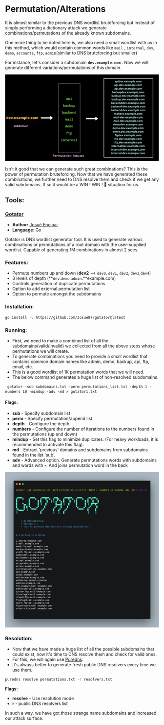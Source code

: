 # Permutation/Alterations

It is almost similar to the previous DNS wordlist bruteforcing but instead of simply performing a dictionary attack we generate combinations/permutations of the already known subdomains.

One more thing to be noted here is, we also need a small wordlist with us in this method, which would contain common words like `mail` , `internal`, `dev`, `demo`, `accounts`, `ftp`, `admin`(similar to DNS bruteforcing but smaller)

For instance, let's consider a subdomain **`dev.example.com`** . Now we will generate different variations/permutations of this domain.

![](../.gitbook/assets/permutations.png)

Isn't it good that we can generate such great combinations? This is the power of permutation bruteforcing. Now that we have generated these combinations, we further need to DNS resolve them and check if we get any valid subdomains. If so it would be a WIN ! WIN ! 🏁 situation for us.

## Tools:

### [Gotator](https://github.com/Josue87/gotator)

* **Author:** [Josué Encinar](https://github.com/Josue87)
* **Language**: Go

Gotator is DNS wordlist generator tool. It is used to generate various combinations or permutations of a root domain with the user-supplied wordlist. Capable of generating 1M combinations in almost 2 secs.&#x20;

### Features:

* Permute numbers up and down (**dev2** --> `dev0`, `dev1`, `dev2`, `dev3`,`dev4`)
* 3 levels of depth (**`dev`.`demo`.`admin`.**example.com)
* Controls generation of duplicate permutations
* Option to add external permutation list
* Option to permute amongst the subdomains

### Installation:

```bash
go install -v https://github.com/Josue87/gotator@latest
```

### Running:

* First, we need to make a combined list of all the subdomains(valid/invalid) we collected from all the above steps whose permutations we will create.
* To generate combinations you need to provide a small wordlist that contains common domain names like admin, demo, backup, api, ftp, email, etc.
* [This](https://gist.githubusercontent.com/six2dez/ffc2b14d283e8f8eff6ac83e20a3c4b4/raw) is a good wordlist of 1K permutation words that we will need.
* The below command generates a huge list of non-resolved subdomains.

```
 gotator -sub subdomains.txt -perm permutations_list.txt -depth 1 -numbers 10 -mindup -adv -md > gotator1.txt
```

#### Flags:

* **sub** - Specify subdomain list
* **perm** - Specify permutation/append list
* **depth** - Configure the depth
* **numbers** - Configure the number of iterations to the numbers found in the permutations (up and down)
* **mindup** - Set this flag to minimize duplicates. (For heavy workloads, it is recommended to activate this flag).
* **md** - Extract 'previous' domains and subdomains from subdomains found in the list 'sub'.
* **adv** - Advanced option. Generate permutations words with subdomains and words with -. And joins permutation word in the back

![](../.gitbook/assets/Gotator.png)

### Resolution:

* Now that we have made a huge list of all the possible subdomains that could exist, now it's time to DNS resolve them and check for valid ones.
* For this, we will again use [Puredns](https://github.com/d3mondev/puredns).
* It's always better to generate fresh public DNS resolvers every time we use them.

```bash
puredns resolve permutations.txt -r resolvers.txt
```

**Flags:**

* **resolve** - Use resolution mode
* **r** - public DNS resolvers list

In such a way, we have got those strange name subdomains and increased our attack surface.

###
